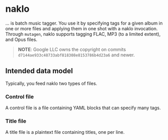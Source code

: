 # naklo

... is batch music tagger. You use it by specifying tags for a given
album in one or more files and applying them in one shot with a naklo
invocation. Through `mutagen`, naklo supports tagging FLAC, MP3 (to a
limited extent), and Opus files.

> **NOTE**: Google LLC owns the copyright on commits
> `d7144ae933c48733abf818308e8153786b4d23a6` and newer.

## Intended data model

Typically, you feed naklo two types of files.

### Control file

A control file is a file containing YAML blocks that can specify many tags.

### Title file

A title file is a plaintext file containing titles, one per line.
